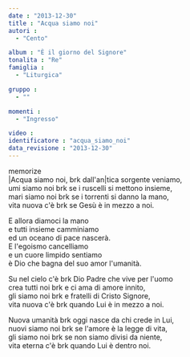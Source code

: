 ```yaml
---
date : "2013-12-30"
title : "Acqua siamo noi"
autori : 
  - "Cento"

album : "È il giorno del Signore"
tonalita : "Re"
famiglia : 
  - "Liturgica"

gruppo : 
  - ""

momenti : 
  - "Ingresso"

video : 
identificatore : "acqua_siamo_noi"
data_revisione : "2013-12-30"
---
```

  
  
  
  
  
  
  
  
  
memorize  
|Acqua siamo noi, brk dall'an|tica sorgente veniamo,  
umi siamo noi brk se i ruscelli si mettono insieme,  
mari siamo noi brk se i torrenti si danno la mano,  
vita nuova c'è brk se Gesù è in mezzo a noi.  
  
  
E allora diamoci la mano  
e tutti insieme camminiamo  
ed un oceano di pace nascerà.   
E l'egoismo cancelliamo  
e un cuore limpido sentiamo  
è Dio che bagna del suo amor l'umanità.   
  
  
Su nel cielo c'è brk Dio Padre che vive per l'uomo  
crea tutti noi brk e ci ama di amore innito,  
gli siamo noi brk e fratelli di Cristo Signore,  
vita nuova c'è brk quando Lui è in mezzo a noi.  
  
  
Nuova umanità brk oggi nasce da chi crede in Lui,  
nuovi siamo noi brk se l'amore è la legge di vita,  
gli siamo noi brk se non siamo divisi da niente,  
vita eterna c'è brk quando Lui è dentro noi.  
  
  
